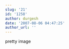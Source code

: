 ```yaml
---
slug: '21'
id: '1258'
author: durgesh
date: '2007-08-06 04:47:25'
author_url: ''
---
```

pretty image
